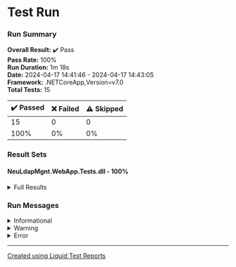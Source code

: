 
# Test Run
### Run Summary

<p>
<strong>Overall Result:</strong> ✔️ Pass <br />
<strong>Pass Rate:</strong> 100% <br />
<strong>Run Duration:</strong> 1m 18s  <br />
<strong>Date:</strong> 2024-04-17 14:41:46 - 2024-04-17 14:43:05 <br />
<strong>Framework:</strong> .NETCoreApp,Version=v7.0 <br />
<strong>Total Tests:</strong> 15 <br />
</p>

<table>
<thead>
<tr>
<th>✔️ Passed</th>
<th>❌ Failed</th>
<th>⚠️ Skipped</th>
</tr>
</thead>
<tbody>
<tr>
<td>15</td>
<td>0</td>
<td>0</td>
</tr>
<tr>
<td>100%</td>
<td>0%</td>
<td>0%</td>
</tr>
</tbody>
</table>

### Result Sets
#### NeuLdapMgnt.WebApp.Tests.dll - 100%
<details>
<summary>Full Results</summary>
<table>
<thead>
<tr>
<th>Result</th>
<th>Test</th>
<th>Duration</th>
</tr>
</thead>
<tr>
<td> ✔️ Passed </td>
<td>DefaultRedirectionToLoginPage</td>
<td>1s 275ms</td>
</tr>
<tr>
<td> ✔️ Passed </td>
<td>RedirectionIsWorkingWhenUnauthorized</td>
<td>6s 801ms</td>
</tr>
<tr>
<td> ✔️ Passed </td>
<td>SuccessfulLoginRedirectsToHomePage</td>
<td>1s 654ms</td>
</tr>
<tr>
<td> ✔️ Passed </td>
<td>NavbarLinksAreWorking</td>
<td>4s 489ms</td>
</tr>
<tr>
<td> ✔️ Passed </td>
<td>NoStudentsArePresent</td>
<td>2s 519ms</td>
</tr>
<tr>
<td> ✔️ Passed </td>
<td>NoStudentsArePresentAndAddStudentsButtonIsPresent</td>
<td>2s 116ms</td>
</tr>
<tr>
<td> ✔️ Passed </td>
<td>AfterPressingAddStudentsButtonRedirectsToAddStudent</td>
<td>2s 401ms</td>
</tr>
<tr>
<td> ✔️ Passed </td>
<td>AddStudentsEditFormHasLoadedDefaultValues</td>
<td>2s 858ms</td>
</tr>
<tr>
<td> ✔️ Passed </td>
<td>AddStudentsEditFormIsValidatingOmCorrectly</td>
<td>2s 632ms</td>
</tr>
<tr>
<td> ✔️ Passed </td>
<td>AddStudentsEditFormIsValidatingFullNameCorrectly</td>
<td>4s 544ms</td>
</tr>
<tr>
<td> ✔️ Passed </td>
<td>AddStudentsEditFormIsValidatingCorrectlyWhenOnlyClassYearIsSelected</td>
<td>4s 534ms</td>
</tr>
<tr>
<td> ✔️ Passed </td>
<td>AddStudentsEditFormIsValidatingCorrectlyWhenOnlyClassGroupIsSelected</td>
<td>4s 589ms</td>
</tr>
<tr>
<td> ✔️ Passed </td>
<td>AddStudentsEditFormIsValidatingClassYearAndGroupCorrectlyWhenNotExistingClassIsSelected</td>
<td>8s 634ms</td>
</tr>
<tr>
<td> ✔️ Passed </td>
<td>AddStudentsEditFormIsValidatingClassYearAndGroupCorrectlyWhenExistingClassIsSelected</td>
<td>16s 300ms</td>
</tr>
<tr>
<td> ✔️ Passed </td>
<td>AddStudentsEditFormIsValidatingPasswordCorrectly</td>
<td>3s 822ms</td>
</tr>
</tbody>
</table>
</details>

### Run Messages
<details>
<summary>Informational</summary>
<pre><code>
</code></pre>
</details>

<details>
<summary>Warning</summary>
<pre><code>
</code></pre>
</details>

<details>
<summary>Error</summary>
<pre><code>
</code></pre>
</details>



----

[Created using Liquid Test Reports](https://github.com/kurtmkurtm/LiquidTestReports)